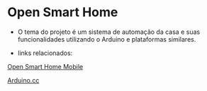 # Open Smart Home


* O tema do projeto é um sistema de automação da casa e suas funcionalidades utilizando o Arduino e plataformas similares.

* links relacionados:


 [Open Smart Home Mobile](https://github.com/amatties/OpenSmartHomeMobile)

 [Arduino.cc](https://www.arduino.cc/)